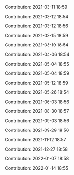 Contribution: 2021-03-11 18:59

Contribution: 2021-03-12 18:54

Contribution: 2021-03-12 18:56

Contribution: 2021-03-15 18:59

Contribution: 2021-03-19 18:54

Contribution: 2021-04-06 18:54

Contribution: 2021-05-04 18:55

Contribution: 2021-05-04 18:59

Contribution: 2021-05-12 18:59

Contribution: 2021-05-26 18:54

Contribution: 2021-06-03 18:56

Contribution: 2021-08-30 18:57

Contribution: 2021-09-03 18:56

Contribution: 2021-09-29 18:56

Contribution: 2021-11-12 18:57

Contribution: 2021-12-27 18:58

Contribution: 2022-01-07 18:58

Contribution: 2022-01-14 18:55

